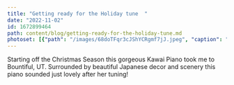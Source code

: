```yaml
---
title: "Getting ready for the Holiday tune  "
date: "2022-11-02"
id: 1672899464
path: content/blog/getting-ready-for-the-holiday-tune.md
photoset: [{"path": "/images/68doTFqr3cJShYCRgmf7jJ.jpeg", "caption": "", "thumbnail": "False"}]
---
```

Starting off the Christmas Season this gorgeous Kawai Piano took me to Bountiful, UT. Surrounded by beautiful Japanese decor and scenery this piano sounded just lovely after her tuning!